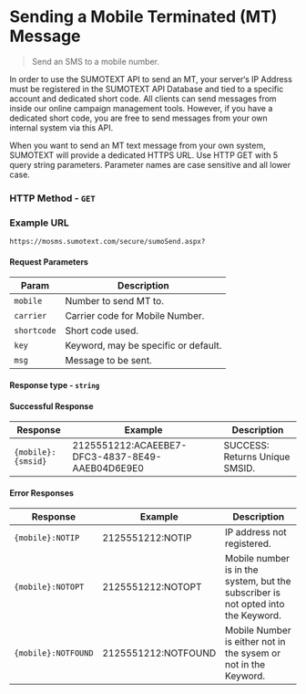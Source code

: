 Sending a Mobile Terminated (MT) Message
========

>Send an SMS to a mobile number.

In order to use the SUMOTEXT API to send an MT, your server‘s IP Address must be registered in the SUMOTEXT API Database and tied to a specific account and dedicated short code.
All clients can send messages from inside our online campaign management tools.
However, if you have a dedicated short code, you are free to send messages from your own internal system via this API.

When you want to send an MT text message from your own system, SUMOTEXT will provide a dedicated HTTPS URL. Use HTTP GET with 5 query string parameters. Parameter names are case sensitive and all lower case.

### HTTP Method - `GET`

### Example URL
```
https://mosms.sumotext.com/secure/sumoSend.aspx?
```

#### Request Parameters
Param | Description
--- | --- 
`mobile` | Number to send MT to. 
`carrier` | Carrier code for Mobile Number.
`shortcode` | Short code used.
`key` | Keyword, may be specific or default.
`msg` | Message to be sent.

#### Response type - `string`
#### Successful Response

Response | Example | Description
--- | --- | ---
`{mobile}:{smsid}` | 2125551212:ACAEEBE7-DFC3-4837-8E49-AAEB04D6E9E0 | SUCCESS: Returns Unique SMSID.

#### Error Responses
Response | Example | Description
--- | --- | ---
`{mobile}:NOTIP` | 2125551212:NOTIP | IP address not registered.
`{mobile}:NOTOPT` | 2125551212:NOTOPT | Mobile number is in the system, but the subscriber is not opted into the Keyword. 
`{mobile}:NOTFOUND` | 2125551212:NOTFOUND | Mobile Number is either not in the sysem or not in the Keyword.

